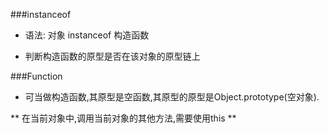 ###instanceof



* 语法: 对象 instanceof 构造函数



* 判断构造函数的原型是否在该对象的原型链上



###Function



* 可当做构造函数,其原型是空函数,其原型的原型是Object.prototype\(空对象).



** 在当前对象中,调用当前对象的其他方法,需要使用this **








